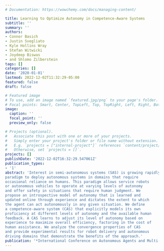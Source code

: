 ```yaml
---
# Documentation: https://wowchemy.com/docs/managing-content/

title: Learning to Optimize Autonomy in Competence-Aware Systems
subtitle: ''
summary: ''
authors:
- Connor Basich
- Justin Svegliato
- Kyle Hollins Wray
- Stefan Witwicki
- Joydeep Biswas
- and Shlomo Zilberstein
tags: []
categories: []
date: '2020-01-01'
lastmod: 2022-12-02T11:32:29-05:00
featured: false
draft: false

# Featured image
# To use, add an image named `featured.jpg/png` to your page's folder.
# Focal points: Smart, Center, TopLeft, Top, TopRight, Left, Right, BottomLeft, Bottom, BottomRight.
image:
  caption: ''
  focal_point: ''
  preview_only: false

# Projects (optional).
#   Associate this post with one or more of your projects.
#   Simply enter your project's folder or file name without extension.
#   E.g. `projects = ["internal-project"]` references `content/project/deep-learning/index.md`.
#   Otherwise, set `projects = []`.
projects: []
publishDate: '2022-12-02T16:32:29.547061Z'
publication_types:
- '1'
abstract: 'Interest in semi-autonomous systems (SAS) is growing rapidly as a
paradigm to deploy autonomous systems in domains that require
occasional reliance on humans. This paradigm allows service robots
or autonomous vehicles to operate at varying levels of autonomy
and offer safety in situations that require human judgment. We
propose an introspective model of autonomy that is learned and
updated online through experience and dictates the extent to which
the agent can act autonomously in any given situation. We define
a competence-aware system (CAS) that explicitly models its own
proficiency at different levels of autonomy and the available human
feedback. A CAS learns to adjust its level of autonomy based on
experience to maximize overall efficiency, factoring in the cost of
human assistance. We analyze the convergence properties of CAS
and provide experimental results for robot delivery and autonomous
driving domains that demonstrate the benefits of the approach.'
publication: '*International Conference on Autonomous Agents and Multi-Agent Systems (AAMAS)*'
---
```

